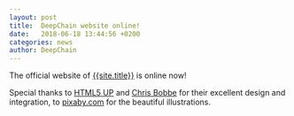 ```yaml
---
layout: post
title:  DeepChain website online!
date:   2018-06-18 13:44:56 +0200
categories: news
author: DeepChain
---
```

The official website of [{{site.title}}](http://www.deepchain.de) is online now!

Special thanks to [HTML5 UP](http://html5up.net) and [Chris Bobbe](https://chrisbobbe.github.io) for
their excellent design and integration, to [pixaby.com](https://pixabay.com) for the beautiful illustrations.